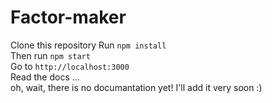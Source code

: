 # Factor-maker
Clone this repository
Run ```npm install``` <br>
Then run ```npm start``` <br>
Go to ```http://localhost:3000``` <br>
Read the docs ... <br>
oh, wait, there is no documantation yet! I'll add it very soon :) <br>
